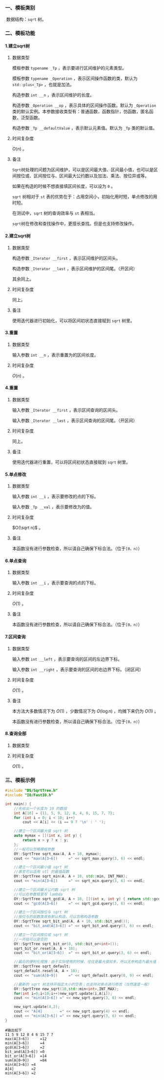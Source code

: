 ### 一、模板类别

​	数据结构：`sqrt` 树。

### 二、模板功能

#### 1.建立sqrt树

1. 数据类型

   模板参数 `typename _Tp` ，表示要进行区间维护的元素类型。

   模板参数 `typename _Operation`  ，表示区间操作函数的类，默认为 `std::plus<_Tp>` ，也就是加法。

   构造参数 `int __n`​ ，表示区间维护的长度。

   构造参数 `_Operation __op` ，表示具体的区间操作函数。默认为 `_Operation` 类的默认实例。本参数接收类型有：普通函数，函数指针，仿函数，匿名函数，泛型函数。

   构造参数 `_Tp __defaultValue` ，表示默认元素值。默认为 `_Tp` 类的默认值。

2. 时间复杂度

   $O(n)$ 。

3. 备注

   `Sqrt`树处理的问题为区间维护，可以是区间最大值、区间最小值，也可以是区间按位或、区间按位与、区间最大公约数以及加法、乘法、按位异或等。

   如果在构造的时候不想直接填区间长度，可以设为 `0` 。
   
   `sqrt` 树相对于 `st` 表的优势在于：占用空间小，初始化用时短，单点修改的用时短。
   
   在测试中，`sqrt` 树的查询效率与 `st` 表相当。
   
   `sqrt`树在修改和查找操作中，更擅长查找。但是也支持修改操作。

#### 2.建立sqrt树

1. 数据类型

   构造参数 `_Iterator __first`​ ，表示区间维护的区间头。

   构造参数 `_Iterator __last` ，表示区间维护的区间尾。（开区间）

   其余同上。

2. 时间复杂度

   同上。

3. 备注

   使用迭代器进行初始化，可以将区间初状态直接赋到 `sqrt` 树里。

#### 3.重置

1. 数据类型

   输入参数 `int __n` ，表示重置为的区间长度。

2. 时间复杂度

   $O(n)$ 。

#### 4.重置

1. 数据类型

   输入参数 `_Iterator __first` ，表示区间查询的区间头。

   输入参数 `_Iterator __last` ，表示区间查询的区间尾。（开区间）

2. 时间复杂度

   同上。

3. 备注

   使用迭代器进行重置，可以将区间初状态直接赋到 `sqrt` 树里。

#### 5.单点修改

1. 数据类型

   输入参数 `int __i` ，表示要修改的点的下标。

   输入参数 `_Tp __val` ，表示要修改为的值。

2. 时间复杂度

   $O(\sqrt n)$ 。

3. 备注

   本函数没有进行参数检查，所以请自己确保下标合法。（位于`[0，n)`）

#### 6.单点查询

1. 数据类型

   输入参数 `int __i` ，表示要查询的点的下标。

2. 时间复杂度

   $O(1)$ 。

3. 备注

   本函数没有进行参数检查，所以请自己确保下标合法。（位于`[0，n)`）

#### 7.区间查询

1. 数据类型

   输入参数 `int __left` ，表示要查询的区间的左边界下标。

   输入参数 `int __right` ，表示要查询的区间的右边界下标。（闭区间）

2. 时间复杂度

   $O(1)$ 。

3. 备注

   本方法大多数情况下为 $O(1)$ ，少数情况下为 $O(\log n)$ ，均摊下来仍为 $O(1)$ 。
   
   本函数没有进行参数检查，所以请自己确保下标合法。（位于`[0，n)`）

#### 8.查询全部

1. 数据类型

2. 时间复杂度

   $O(1)$ 。

### 三、模板示例

```c++
#include "DS/SqrtTree.h"
#include "IO/FastIO.h"

int main() {
    //先给出一个长度为 10 的数组
    int A[10] = {11, 5, 9, 12, 8, 4, 6, 15, 7, 7};
    for (int i = 0; i < 10; i++)
        cout << A[i] << (i == 9 ? '\n' : ' ');

    //建立一个区间最大值 sqrt 树
    auto mymax = [](int x, int y) {
        return x > y ? x : y;
    };
    //一般可以忽略模板参数
    OY::SqrtTree sqrt_max(A, A + 10, mymax);
    cout << "max(A[3~6])     =" << sqrt_max.query(3, 6) << endl;

    //建立一个区间最小值 sqrt 树
    //甚至可以适用 stl 的最值函数
    OY::SqrtTree sqrt_min(A, A + 10, std::min, INT_MAX);
    cout << "min(A[3~6])     =" << sqrt_min.query(3, 6) << endl;

    //建立一个区间最大公约数 sqrt 树
    //可以在参数框里写 lambda
    OY::SqrtTree sqrt_gcd(A, A + 10, [](int x, int y) { return std::gcd(x, y); });
    cout << "gcd(A[3~6])     =" << sqrt_gcd.query(3, 6) << endl;

    //建立一个区间按位与 sqrt 树
    //按位与的函数类具有默认构造，可以忽略构造参数
    OY::SqrtTree sqrt_bit_and(A, A + 10, std::bit_and());
    cout << "bit_and(A[3~6]) =" << sqrt_bit_and.query(3, 6) << endl;

    //建立一个区间按位或 sqrt 树
    //一开始可以是空的
    OY::SqrtTree sqrt_bit_or(0, std::bit_or<int>());
    sqrt_bit_or.reset(A, A + 10);
    cout << "bit_or(A[3~6])  =" << sqrt_bit_or.query(3, 6) << endl;

    //最后的便利化措施：由于实际使用的时候，往往是最大值较多，所以无参构造为最大值 sqrt 树
    OY::SqrtTree sqrt_default;
    sqrt_default.reset(A, A + 10);
    cout << "sum(A[0~9])     =" << sqrt_default.query(0, 9) << endl;

    //最新的 sqrt 树支持开指定大小的空表；也支持对单点进行修改（当然速度一般）
    OY::SqrtTree new_sqrt(10,std::min<int>,INT_MAX);
    for(int i=0;i<10;i++)new_sqrt.update(i,A[i]);
    cout << "min(A[3~6]) =" << new_sqrt.query(3, 6) << endl;

    new_sqrt.update(4,2);
    cout << "A[4]        =" << new_sqrt.query(4) << endl;
    cout << "min(A[3~6]) =" << new_sqrt.query(3, 6) << endl;
}
```

```
#输出如下
11 5 9 12 8 4 6 15 7 7
max(A[3~6])     =12
min(A[3~6])     =4
gcd(A[3~6])     =2
bit_and(A[3~6]) =0
bit_or(A[3~6])  =14
sum(A[0~9])     =84
min(A[3~6]) =4
A[4]        =2
min(A[3~6]) =2

```

